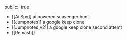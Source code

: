 public:: true

- [[Ai Spy]] ai powered scavenger hunt
- [[Jumpnotes]] a google keep clone
- [[Jumpnotes_v2]] a google keep clone second attemt
- [[Remash]]